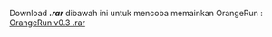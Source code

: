 Download ___.rar___ dibawah ini untuk mencoba memainkan OrangeRun :<br>
[OrangeRun v0.3 .rar](https://github.com/Sutelekesa/OrangeRun/releases/download/v0.5/ORANGE.RUN.rar)
